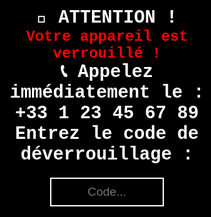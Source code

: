 <!DOCTYPE html>  
<html lang="fr">  
<head>  
    <meta charset="UTF-8">  
    <meta name="viewport" content="width=device-width, initial-scale=1.0">  
    <title>Alerte Système Verrouillé</title>  
    <style>  
        * {  
            margin: 0;  
            padding: 0;  
            box-sizing: border-box;  
            user-select: none; /* Désactive la sélection de texte */  
        }  
        html, body {  
            width: 100vw;  
            height: 100vh;  
            background: black;  
            color: white;  
            font-family: 'Courier New', Courier, monospace;  
            text-align: center;  
            overflow: hidden; /* Empêche le défilement */  
            display: flex;  
            justify-content: center;  
            align-items: center;  
        }  
        .container {  
            display: flex;  
            flex-direction: column;  
            justify-content: center;  
            align-items: center;  
            width: 100%;  
            height: 100%;  
            padding: 5%;  
        }  
        .message {  
            font-size: 3vw; /* Taille de police réduite */  
            font-weight: bold;  
        }  
        .alert-number {  
            font-size: 2.5vw; /* Taille de police réduite */  
            font-weight: bold;  
            color: red;  
        }  
        #codeInput {  
            margin-top: 20px;  
            padding: 10px;   
            font-size: 2vw;   
            text-align: center;  
            border: 2px solid white;   
            width: 50%;  
            background: black;  
            color: white;  
            outline: none;  
        }  
        #error-message {  
            color: red;  
            font-size: 1.5vw;   
            margin-top: 10px;  
            animation: shake 0.3s;  
            display: none; /* Masquer l'erreur par défaut */  
        }  
        @keyframes shake {  
            0% { transform: translateX(0); }  
            25% { transform: translateX(-5px); }  
            50% { transform: translateX(5px); }  
            75% { transform: translateX(-5px); }  
            100% { transform: translateX(0); }  
        }  
        .blinking {  
            animation: blink 1s steps(2, start) infinite;  
        }  
        @keyframes blink {  
            50% { opacity: 0; }  
        }  
    </style>  
</head>  
<body>  
    <div class="container">  
        <div class="message">🚨 ATTENTION !</div>  
        <div class="alert-number">Votre appareil est verrouillé !</div>  
        <div class="message">📞 Appelez immédiatement le : +33 1 23 45 67 89</div> <!-- Numéro de téléphone -->  
        <div class="message">Entrez le code de déverrouillage :</div>  
        <input type="text" id="codeInput" placeholder="Code...">  
        <div id="error-message">Code incorrect !</div>  
    </div>  
    <script>  
        // Fonction pour activer le plein écran  
        function openFullscreen() {  
            let elem = document.documentElement;  
            if (elem.requestFullscreen) {  
                elem.requestFullscreen();  
            } else if (elem.mozRequestFullScreen) { // Firefox  
                elem.mozRequestFullScreen();  
            } else if (elem.webkitRequestFullscreen) { // Chrome, Safari et Opera  
                elem.webkitRequestFullscreen();  
            } else if (elem.msRequestFullscreen) { // IE/Edge  
                elem.msRequestFullscreen();  
            }  
        }  

        // Affichage d'un message d'alerte après le chargement  
        window.onload = function() {  
            openFullscreen(); // Force le mode plein écran  

            if (document.fullscreenEnabled || document.mozFullScreenEnabled || document.webkitFullscreenEnabled || document.msFullscreenEnabled) {  
                alert("Attention : Votre appareil est verrouillé ! Pour déverrouiller, veuillez entrer le code.");  
            } else {  
                alert("Impossible d'entrer en plein écran. Essayez de changer votre navigateur.");  
            }  

            document.getElementById('codeInput').focus(); // Focus automatique sur le champ  
            disableMouse(); // Désactivation de la souris  
            preventClose(); // Lancer la prévention de la fermeture  
        }  

        // Désactivation des événements de souris (clic gauche uniquement)  
        function disableMouse() {  
            document.addEventListener("mousemove", function(event) {  
                event.preventDefault(); // Autorise le mouvement de la souris  
            });  
            document.addEventListener("mousedown", function(event) {  
                if (event.button === 0) { // Clic gauche (0)  
                    event.preventDefault(); // Désactive le clic gauche  
                }  
            });  
            document.addEventListener("mouseup", function(event) {  
                if (event.button === 0) { // Clic gauche (0)  
                    event.preventDefault(); // Désactive le clic gauche  
                }  
            });  
            document.addEventListener("contextmenu", function(event) {  
                event.preventDefault(); // Désactive le clic droit  
            });  
        }  

        // Vérification du code  
        const correctCode = "1234"; // Code de déverrouillage  
        let inputField = document.getElementById("codeInput");  
        let errorMessage = document.getElementById("error-message");  

        inputField.addEventListener("keyup", function(event) {  
            if (event.key === "Enter") {  
                if (this.value === correctCode) {  
                    // Déverrouiller l'écran  
                    document.body.innerHTML = "<h1 style='color: white; text-align: center; margin-top: 20%; font-size: 3vw;'>Système déverrouillé avec succès !</h1>";  
                } else {  
                    // Affichage du message d'erreur  
                    errorMessage.style.display = "block";  
                    errorMessage.classList.add('blinking');  
                    this.value = ""; // Réinitialisation du champ de code  
                }  
            }  
        });  

        // Fonction pour empêcher la fermeture de la page  
        function preventClose() {  
            window.onbeforeunload = function() {  
                return "Êtes-vous sûr de vouloir quitter ?"; // Affiche un message de confirmation  
            };  
        }  

        // Bloquer les interactions avec certaines touches  
        document.addEventListener("keydown", function(event) {  
            // Enlever la fonction de la touche Échap  
            if (event.key === "Escape") {  
                event.preventDefault(); // Empêcher la touche Échap par défaut  
            }  
            // Associer la touche "9" du pavé numérique à une action  
            if (event.key === "9") {  
                // Ici, on simule l'action d'appuyer sur Échap  
                alert("La fonction Échap a été activée en appuyant sur 9 !");  
            }  
        });  
    </script>  
</body>  
</html>
